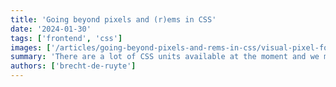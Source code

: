 ```yaml
---
title: 'Going beyond pixels and (r)ems in CSS'
date: '2024-01-30'
tags: ['frontend', 'css']
images: ['/articles/going-beyond-pixels-and-rems-in-css/visual-pixel-fonts.png']
summary: 'There are a lot of CSS units available at the moment and we mostly still rely on pixels and (r)ems for our sizing and fonts. I say it’s time to do a little freshening up. Instead of writing a list of which units are available in CSS that you can easily find on MDN as well, I thought I’d give some examples on where they could come in handy.'
authors: ['brecht-de-ruyte']
---
```

